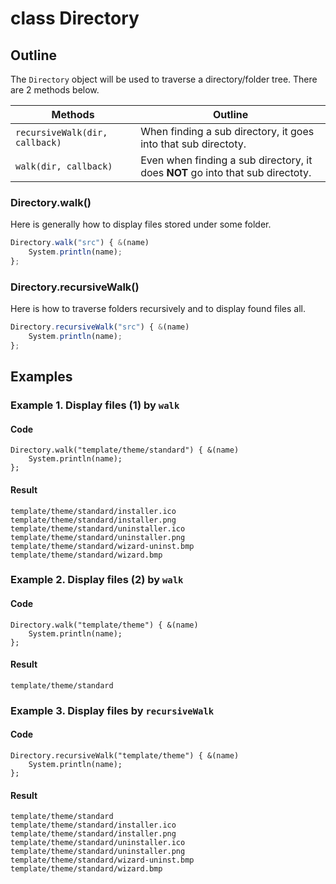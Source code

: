 # class Directory

## Outline

The `Directory` object will be used to traverse a directory/folder tree.
There are 2 methods below.

|            Methods             |                                    Outline                                     |
| ------------------------------ | ------------------------------------------------------------------------------ |
| `recursiveWalk(dir, callback)` | When finding a sub directory, it goes into that sub directoty.                 |
| `walk(dir, callback)`          | Even when finding a sub directory, it does **NOT** go into that sub directoty. |

### Directory.walk()

Here is generally how to display files stored under some folder.

```javascript
Directory.walk("src") { &(name)
    System.println(name);
};
```

### Directory.recursiveWalk()

Here is how to traverse folders recursively and to display found files all.

```javascript
Directory.recursiveWalk("src") { &(name)
    System.println(name);
};
```

## Examples

### Example 1. Display files (1) by `walk`

#### Code

```
Directory.walk("template/theme/standard") { &(name)
    System.println(name);
};
```

#### Result

```
template/theme/standard/installer.ico
template/theme/standard/installer.png
template/theme/standard/uninstaller.ico
template/theme/standard/uninstaller.png
template/theme/standard/wizard-uninst.bmp
template/theme/standard/wizard.bmp
```

### Example 2. Display files (2) by `walk`

#### Code

```
Directory.walk("template/theme") { &(name)
    System.println(name);
};
```

#### Result

```
template/theme/standard
```

### Example 3. Display files by `recursiveWalk`

#### Code

```
Directory.recursiveWalk("template/theme") { &(name)
    System.println(name);
};
```

#### Result

```
template/theme/standard
template/theme/standard/installer.ico
template/theme/standard/installer.png
template/theme/standard/uninstaller.ico
template/theme/standard/uninstaller.png
template/theme/standard/wizard-uninst.bmp
template/theme/standard/wizard.bmp
```
